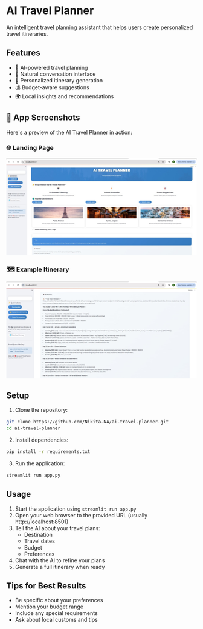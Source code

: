 # AI Travel Planner

An intelligent travel planning assistant that helps users create personalized travel itineraries.

## Features

- 🤖 AI-powered travel planning
- 💬 Natural conversation interface
- 📅 Personalized itinerary generation
- 💰 Budget-aware suggestions
- 🌍 Local insights and recommendations

## 🚀 App Screenshots

Here's a preview of the AI Travel Planner in action:

### 🌐 Landing Page
![Landing Page](images/s1.jpg)

### 🗺️ Example Itinerary
![Generated Itinerary](images/s2.jpg)

## Setup

1. Clone the repository:
```bash
git clone https://github.com/Nikita-NA/ai-travel-planner.git
cd ai-travel-planner
```

2. Install dependencies:
```bash
pip install -r requirements.txt
```

3. Run the application:
```bash
streamlit run app.py
```


## Usage

1. Start the application using `streamlit run app.py`
2. Open your web browser to the provided URL (usually http://localhost:8501)
3. Tell the AI about your travel plans:
   - Destination
   - Travel dates
   - Budget
   - Preferences
4. Chat with the AI to refine your plans
5. Generate a full itinerary when ready

## Tips for Best Results

- Be specific about your preferences
- Mention your budget range
- Include any special requirements
- Ask about local customs and tips

